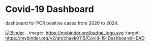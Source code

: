 # Covid-19 Dashboard
 dashboard for PCR positive cases from 2020 to 2024.
 

[![Binder](https://mybinder.org/badge_logo.svg)](https://mybinder.org/v2/gh/chaek0115/Covid-19-Dashboard/HEAD)
.. image:: https://mybinder.org/badge_logo.svg
 :target: https://mybinder.org/v2/gh/chaek0115/Covid-19-Dashboard/HEAD
